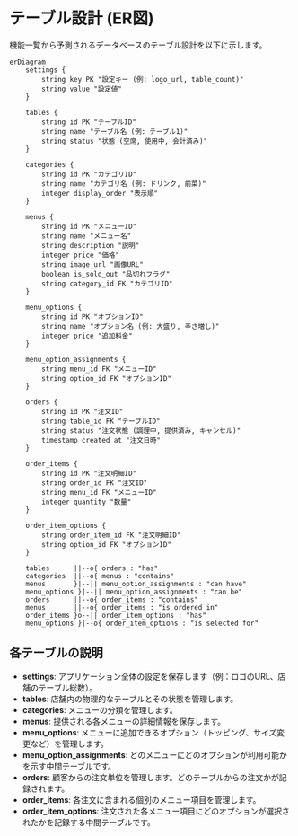 # テーブル設計 (ER図)

機能一覧から予測されるデータベースのテーブル設計を以下に示します。

```mermaid
erDiagram
    settings {
        string key PK "設定キー (例: logo_url, table_count)"
        string value "設定値"
    }

    tables {
        string id PK "テーブルID"
        string name "テーブル名 (例: テーブル1)"
        string status "状態 (空席, 使用中, 会計済み)"
    }

    categories {
        string id PK "カテゴリID"
        string name "カテゴリ名 (例: ドリンク, 前菜)"
        integer display_order "表示順"
    }

    menus {
        string id PK "メニューID"
        string name "メニュー名"
        string description "説明"
        integer price "価格"
        string image_url "画像URL"
        boolean is_sold_out "品切れフラグ"
        string category_id FK "カテゴリID"
    }

    menu_options {
        string id PK "オプションID"
        string name "オプション名 (例: 大盛り, 辛さ増し)"
        integer price "追加料金"
    }

    menu_option_assignments {
        string menu_id FK "メニューID"
        string option_id FK "オプションID"
    }

    orders {
        string id PK "注文ID"
        string table_id FK "テーブルID"
        string status "注文状態 (調理中, 提供済み, キャンセル)"
        timestamp created_at "注文日時"
    }

    order_items {
        string id PK "注文明細ID"
        string order_id FK "注文ID"
        string menu_id FK "メニューID"
        integer quantity "数量"
    }

    order_item_options {
        string order_item_id FK "注文明細ID"
        string option_id FK "オプションID"
    }

    tables      ||--o{ orders : "has"
    categories  ||--o{ menus : "contains"
    menus       }|--|| menu_option_assignments : "can have"
    menu_options }|--|| menu_option_assignments : "can be"
    orders      ||--o{ order_items : "contains"
    menus       ||--o{ order_items : "is ordered in"
    order_items }o--|| order_item_options : "has"
    menu_options }|--o{ order_item_options : "is selected for"

```

## 各テーブルの説明

- **settings**: アプリケーション全体の設定を保存します（例：ロゴのURL、店舗のテーブル総数）。
- **tables**: 店舗内の物理的なテーブルとその状態を管理します。
- **categories**: メニューの分類を管理します。
- **menus**: 提供される各メニューの詳細情報を保存します。
- **menu_options**: メニューに追加できるオプション（トッピング、サイズ変更など）を管理します。
- **menu_option_assignments**: どのメニューにどのオプションが利用可能かを示す中間テーブルです。
- **orders**: 顧客からの注文単位を管理します。どのテーブルからの注文かが記録されます。
- **order_items**: 各注文に含まれる個別のメニュー項目を管理します。
- **order_item_options**: 注文された各メニュー項目にどのオプションが選択されたかを記録する中間テーブルです。
